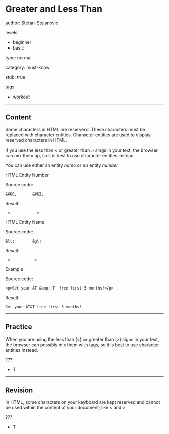 # Greater and Less Than
author: Stefan-Stojanovic

levels:
  - beginner
  - basic

type: normal

category: must-know

stub: true

tags:
  - workout


---
## Content

Some characters in HTML are reserverd. These characters must be replaced with character entities.
Character entities are used to display reserved characters in HTML.

If you use the less than *<* or greater than *>* sings in your text, the browser can mix them up, so it is best to use character entities instead.

You can use either an entity *name* or an entity *number*

HTML Entity Number

Source code:
```
&#60;       &#62;
```
Result:
```
 <            >
```

HTML Entity Name

Source code:
```
&lt;        &gt;
```
Result:
```
 <           >
```

Example

Source code:
```
<p>Get your AT &amp; T  free first 3 months!</p>
```
Result:
```
Get your AT&T free first 3 months!
```


---
## Practice

When you are using the less than (<) or greater than (>) signs in your text, the browser can possibly mix them with tags, so it is best to use character entities instead.

???

* T


---
## Revision

In HTML, some characters on your keyboard are kept reserved and cannot be used within the content of your document; like < and >

???
* T
